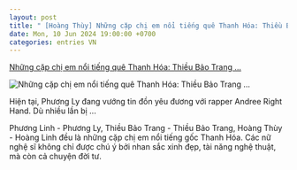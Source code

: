 ```yaml
---
layout: post
title: " [Hoàng Thùy] Những cặp chị em nổi tiếng quê Thanh Hóa: Thiều Bảo Trang ..."
date: Mon, 10 Jun 2024 19:00:00 +0700
categories: entries VN
---
```

[Những cặp chị em nổi tiếng quê Thanh Hóa: Thiều Bảo Trang ...](https://eva.vn/lang-sao/nhung-cap-chi-em-noi-tieng-que-thanh-hoa-thieu-bao-trang-thieu-bao-tram-sac-voc-boc-lua-doi-tu-on-ao-c20a598135.html)

![Những cặp chị em nổi tiếng quê Thanh Hóa: Thiều Bảo Trang ...](https://cdn.eva.vn/upload/2-2024/images/2024-06-10/img-social-uploadbtv-0x--7--3-73-1717994103-118-width1200height628-watermark.jpg)

Hiện tại, Phương Ly đang vướng tin đồn yêu đương với rapper Andree Right Hand. Dù nhiều lần bị ...

Phương Linh - Phương Ly, Thiều Bảo Trang - Thiều Bảo Trang, Hoàng Thùy - Hoàng Linh đều là những cặp chị em nổi tiếng gốc Thanh Hóa. Các nữ nghệ sĩ không chỉ được chú ý bởi nhan sắc xinh đẹp, tài năng nghệ thuật, mà còn cả chuyện đời tư.

